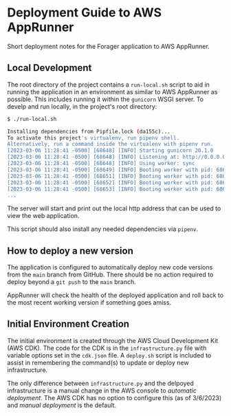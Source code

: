 # Deployment Guide to AWS AppRunner

Short deployment notes for the Forager application to AWS AppRunner.

## Local Development

The root directory of the project contains a `run-local.sh` script to aid in running the application in an environment as similar to AWS AppRunner as possible. This includes running it within the `gunicorn` WSGI server. To develp and run locally, in the project's root directory:

```bash
$ ./run-local.sh

Installing dependencies from Pipfile.lock (da155c)...
To activate this project's virtualenv, run pipenv shell.
Alternatively, run a command inside the virtualenv with pipenv run.
[2023-03-06 11:28:41 -0500] [68648] [INFO] Starting gunicorn 20.1.0
[2023-03-06 11:28:41 -0500] [68648] [INFO] Listening at: http://0.0.0.0:8080 (68648)
[2023-03-06 11:28:41 -0500] [68648] [INFO] Using worker: sync
[2023-03-06 11:28:41 -0500] [68649] [INFO] Booting worker with pid: 68649
[2023-03-06 11:28:41 -0500] [68651] [INFO] Booting worker with pid: 68651
[2023-03-06 11:28:41 -0500] [68652] [INFO] Booting worker with pid: 68652
[2023-03-06 11:28:41 -0500] [68653] [INFO] Booting worker with pid: 68653
...
```

The server will start and print out the local http address that can be used to view the web application.

This script should also install any needed dependencies via `pipenv`.

## How to deploy a new version

The application is configured to automatically deploy new code versions from the `main` branch from GitHub. There should be no action required to deploy beyond a `git push` to the `main` branch.

AppRunner will check the health of the deployed application and roll back to the most recent working version if something goes amiss.

## Initial Environment Creation

The initial environment is created through the AWS Cloud Development Kit (AWS CDK). The code for the CDK is in the `infrastructure.py` file with variable options set in the `cdk.json` file. A `deploy.sh` script is included to assist in remembering the command(s) to update or deploy new infrastructure.

The only difference between `infrastructure.py` and the delpoyed infrastructure is a manual change in the AWS console to *automatic deployment*. The AWS CDK has no option to configure this (as of 3/6/2023) and *manual deployment* is the default.